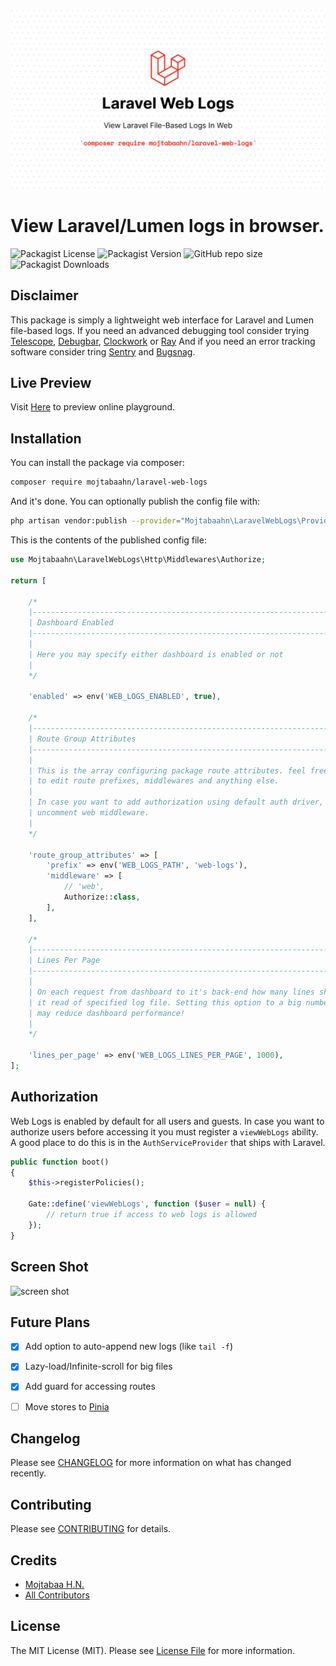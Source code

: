 ![Banner](https://github.com/mojtabaahn/laravel-web-logs/blob/main/banner.jpeg?raw=true)

# View Laravel/Lumen logs in browser.

![Packagist License](https://img.shields.io/packagist/l/mojtabaahn/laravel-web-logs?style=for-the-badge)
![Packagist Version](https://img.shields.io/packagist/v/mojtabaahn/laravel-web-logs?style=for-the-badge)
![GitHub repo size](https://img.shields.io/github/repo-size/mojtabaahn/laravel-web-logs?style=for-the-badge)
![Packagist Downloads](https://img.shields.io/packagist/dt/mojtabaahn/laravel-web-logs?style=for-the-badge)

## Disclaimer
This package is simply a lightweight web interface for Laravel and Lumen file-based logs.
If you need an advanced debugging tool consider trying [Telescope](https://laravel.com/docs/8.x/telescope), [Debugbar](https://github.com/barryvdh/laravel-debugbar), [Clockwork](https://github.com/itsgoingd/clockwork) or [Ray](https://myray.app/)
And if you need an error tracking software consider tring [Sentry](https://sentry.io/) and [Bugsnag](https://www.bugsnag.com/).

## Live Preview
Visit [Here](https://web-logs.snowthen.ir/web-logs) to preview online playground.

## Installation

You can install the package via composer:

```bash
composer require mojtabaahn/laravel-web-logs
```

And it's done.
You can optionally publish the config file with:

```bash
php artisan vendor:publish --provider="Mojtabaahn\LaravelWebLogs\Providers\LaravelWebLogsServiceProvider" --tag="config"
```

This is the contents of the published config file:

```php
use Mojtabaahn\LaravelWebLogs\Http\Middlewares\Authorize;

return [

    /*
    |--------------------------------------------------------------------------
    | Dashboard Enabled
    |--------------------------------------------------------------------------
    |
    | Here you may specify either dashboard is enabled or not
    |
    */

    'enabled' => env('WEB_LOGS_ENABLED', true),

    /*
    |--------------------------------------------------------------------------
    | Route Group Attributes
    |--------------------------------------------------------------------------
    |
    | This is the array configuring package route attributes. feel free
    | to edit route prefixes, middlewares and anything else.
    |
    | In case you want to add authorization using default auth driver,
    | uncomment web middleware.
    |
    */

    'route_group_attributes' => [
        'prefix' => env('WEB_LOGS_PATH', 'web-logs'),
        'middleware' => [
            // 'web',
            Authorize::class,
        ],
    ],

    /*
    |--------------------------------------------------------------------------
    | Lines Per Page
    |--------------------------------------------------------------------------
    |
    | On each request from dashboard to it's back-end how many lines should
    | it read of specified log file. Setting this option to a big number
    | may reduce dashboard performance!
    |
    */

    'lines_per_page' => env('WEB_LOGS_LINES_PER_PAGE', 1000),
];
```

## Authorization

Web Logs is enabled by default for all users and guests. In case you want to authorize users before accessing it you must register a `viewWebLogs` ability. A good place to do this is in the `AuthServiceProvider` that ships with Laravel.

```php
public function boot()
{
    $this->registerPolicies();

    Gate::define('viewWebLogs', function ($user = null) {
        // return true if access to web logs is allowed
    });
}
```

## Screen Shot
![screen shot](https://github.com/mojtabaahn/laravel-web-logs/blob/main/screenshot.jpg?raw=true)

## Future Plans
- [x] Add option to auto-append new logs (like `tail -f`)
- [x] Lazy-load/Infinite-scroll for big files
- [x] Add guard for accessing routes
- [ ] Move stores to [Pinia](https://pinia.esm.dev/)


## Changelog

Please see [CHANGELOG](CHANGELOG.md) for more information on what has changed recently.

## Contributing

Please see [CONTRIBUTING](.github/CONTRIBUTING.md) for details.

## Credits

- [Mojtabaa H.N.](https://github.com/mojtabaahn)
- [All Contributors](../../contributors)

## License

The MIT License (MIT). Please see [License File](LICENSE.md) for more information.
